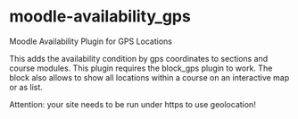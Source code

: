 # moodle-availability_gps
Moodle Availability Plugin for GPS Locations

This adds the availability condition by gps coordinates to sections and course modules. This plugin requires the block_gps plugin to work. The block also allows to show all locations within a course on an interactive map or as list.

Attention: your site needs to be run under https to use geolocation!
